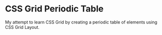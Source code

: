 # CSS Grid Periodic Table

My attempt to learn CSS Grid by creating a periodic table of elements using CSS Grid Layout.